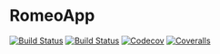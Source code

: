 # RomeoApp

[![Build Status](https://travis-ci.com/korbinian90/RomeoApp.jl.svg?branch=master)](https://travis-ci.com/korbinian90/RomeoApp.jl)
[![Build Status](https://ci.appveyor.com/api/projects/status/github/korbinian90/RomeoApp.jl?svg=true)](https://ci.appveyor.com/project/korbinian90/RomeoApp-jl)
[![Codecov](https://codecov.io/gh/korbinian90/RomeoApp.jl/branch/master/graph/badge.svg)](https://codecov.io/gh/korbinian90/RomeoApp.jl)
[![Coveralls](https://coveralls.io/repos/github/korbinian90/RomeoApp.jl/badge.svg?branch=master)](https://coveralls.io/github/korbinian90/RomeoApp.jl?branch=master)
